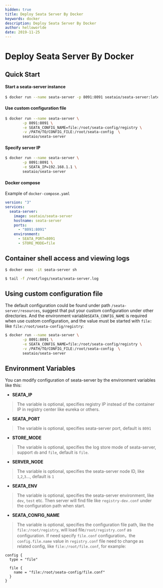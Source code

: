 ```yaml
---
hidden: true
title: Deploy Seata Server By Docker
keywords: docker
description: Deploy Seata Server By Docker
author: helloworlde
date: 2019-11-25
---
```


# Deploy Seata Server By Docker

## Quick Start 

#### Start a seata-server instance

```bash
$ docker run --name seata-server -p 8091:8091 seataio/seata-server:latest
```

#### Use custom configuration file 

```bash
$ docker run --name seata-server \
        -p 8091:8091 \
        -e SEATA_CONFIG_NAME=file:/root/seata-config/registry \
        -v /PATH/TO/CONFIG_FILE:/root/seata-config  \
        seataio/seata-server
```

#### Specify server IP 

```bash
$ docker run --name seata-server \
        -p 8091:8091 \
        -e SEATA_IP=192.168.1.1 \
        seataio/seata-server
```

#### Docker compose 

Example of `docker-compose.yaml`

```yaml
version: "3"
services:
  seata-server:
    image: seataio/seata-server
    hostname: seata-server
    ports:
      - "8091:8091"
    environment:
      - SEATA_PORT=8091
      - STORE_MODE=file
```

## Container shell access and viewing logs

```bash
$ docker exec -it seata-server sh
```

```bash
$ tail -f /root/logs/seata/seata-server.log
```

## Using custom configuration file

The default configuration could be found under path `/seata-server/resources`,  suggest that put your custom configuration under other directories. And the environment variable`SEATA_CONFIG_NAME` is required when use custom configuration, and the value must be started with `file:` like `file:/root/seata-config/registry`:

```bash
$ docker run --name seata-server \
        -p 8091:8091 \
        -e SEATA_CONFIG_NAME=file:/root/seata-config/registry \
        -v /PATH/TO/CONFIG_FILE:/root/seata-config  \
        seataio/seata-server
```

## Environment Variables 

You can modify configuration of seata-server  by the environment variables like this:

- **SEATA_IP**

> The variable is optional,  specifies registry IP instead of the container IP in registry center like eureka or others. 

- **SEATA_PORT**

> The variable is optional, specifies seata-server port, default is `8091` 

- **STORE_MODE**

> The variable is optional, specifies the log store mode of seata-server,  support `db` and `file`, default is `file`.

- **SERVER_NODE**

> The variable is optional, specifies  the seata-server node ID, like `1`,`2`,`3`..., default is `1`

- **SEATA_ENV**

> The variable is optional, specifies the seata-server environment, like `dev`, `test` etc. Then server will find file like `registry-dev.conf` under the configuration path when start.

- **SEATA_CONFIG_NAME**

> The variable is optional, specifies the configuration file path, like the `file:/root/registry`, will load file`/root/registry.conf` as configuration. If need specify `file.conf` configuration，the `config.file.name` value in `registry.conf` file need to change as related config, like `file:/root/file.conf`, for example:
```
config {
  type = "file"

  file {
    name = "file:/root/seata-config/file.conf"
  }
}
```
